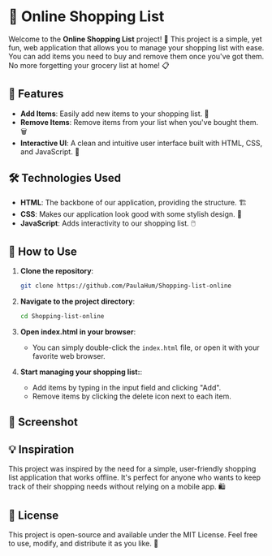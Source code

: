 # 🛒 Online Shopping List

Welcome to the **Online Shopping List** project! 🌟 This project is a simple, yet fun, web application that allows you to manage your shopping list with ease. You can add items you need to buy and remove them once you've got them. No more forgetting your grocery list at home! 📋

## 🚀 Features

- **Add Items**: Easily add new items to your shopping list. 📝
- **Remove Items**: Remove items from your list when you've bought them. 🗑️
- **Interactive UI**: A clean and intuitive user interface built with HTML, CSS, and JavaScript. 🎨

## 🛠️ Technologies Used

- **HTML**: The backbone of our application, providing the structure. 🏗️
- **CSS**: Makes our application look good with some stylish design. 💅
- **JavaScript**: Adds interactivity to our shopping list. 🖱️

## 🎉 How to Use

1. **Clone the repository**:
   ```bash
   git clone https://github.com/PaulaHum/Shopping-list-online

2. **Navigate to the project directory**:
   ```bash
   cd Shopping-list-online

3. **Open index.html in your browser**:
   - You can simply double-click the `index.html` file, or open it with your favorite web browser.

4. **Start managing your shopping list:**:
   - Add items by typing in the input field and clicking "Add".
   - Remove items by clicking the delete icon next to each item.
  
## 📸 Screenshot

## 💡 Inspiration
This project was inspired by the need for a simple, user-friendly shopping list application that works offline. It's perfect for anyone who wants to keep track of their shopping needs without relying on a mobile app. 🛍️

## 📜 License
This project is open-source and available under the MIT License. Feel free to use, modify, and distribute it as you like. 📄
